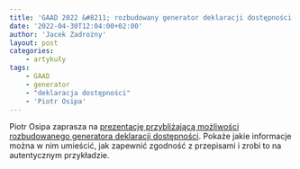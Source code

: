 ```yaml
---
title: 'GAAD 2022 &#8211; rozbudowany generator deklaracji dostępności'
date: '2022-04-30T12:04:00+02:00'
author: 'Jacek Zadrożny'
layout: post
categories:
    - artykuły
tags:
    - GAAD
    - generator
    - "deklaracja dostępności"
    - 'Piotr Osipa'
---
```


Piotr Osipa zaprasza na [prezentację przybliżającą możliwości rozbudowanego generatora deklaracji dostępności](https://deklaracja-dostepnosci.info/blog/show/3). Pokaże jakie informacje można w nim umieścić, jak zapewnić zgodność z przepisami i zrobi to na autentycznym przykładzie.